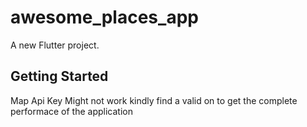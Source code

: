# awesome_places_app

A new Flutter project.

## Getting Started

Map Api Key Might not work kindly find a valid on to get the complete performace of the application

